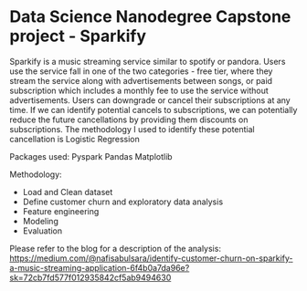 # Data Science Nanodegree Capstone project - Sparkify
Sparkify is a music streaming service similar to spotify or pandora. Users use the service fall in one of the two categories - free tier, where they stream the service along with advertisements between songs, or paid subscription which includes a monthly fee to use the service without advertisements. Users can downgrade or cancel their subscriptions at any time. If we can identify potential cancels to subscriptions, we can potentially reduce the future cancellations by providing them discounts on subscriptions. The methodology I used to identify these potential cancellation is Logistic Regression

Packages used: 
Pyspark
Pandas 
Matplotlib

Methodology:
- Load and Clean dataset
- Define customer churn and exploratory data analysis
- Feature engineering
- Modeling
- Evaluation

Please refer to the blog for a description of the analysis: https://medium.com/@nafisabulsara/identify-customer-churn-on-sparkify-a-music-streaming-application-6f4b0a7da96e?sk=72cb7fd577f012935842cf5ab9494630

